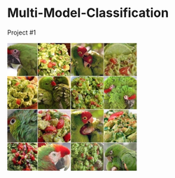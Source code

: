 # Multi-Model-Classification
Project #1

<img src="https://github.com/ArunJoseph19/Multi-Model-Classification/blob/master/Original%20Images/1%20(2).jpg" width=300px/>
